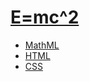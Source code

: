 # [E=mc^2](index.html)

* [MathML](https://mdn.io/mathml)
* [HTML](https://mdn.io/html)
* [CSS](https://mdn.io/css)
